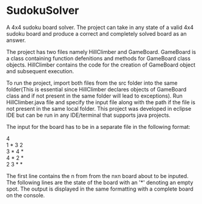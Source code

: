 # SudokuSolver
A 4x4 sudoku board solver. 
The project can take in any state of a valid 4x4 sudoku board and produce a correct and completely solved board as an answer.

The project has two files namely HillClimber and GameBoard. 
GameBoard is a class containing function defenitions and methods for GameBoard class objects.
HillClimber contains the code for the creation of GameBoard object and subsequent execution.

To run the project, import both files from the src folder into the same folder(This is essential since HillClimber declares objects of GameBoard class and if not present in the same folder will lead to exceptions). Run HillClimber.java file and specify the input file along with the path if the file is not present in the same local folder. This project was developed in eclipse IDE but can be run in any IDE/terminal that supports java projects.

The input for the board has to be in a separate file in the following format:

4\
1 * 3 2 \
3 * 4 *  \
4 * 2 * \
2 3 * * 

The first line contains the n from from the nxn board about to be inputed. The following lines are the state of the board with an '*' denoting an empty spot.
The output is displayed in the same formatting with a complete board on the console. 
